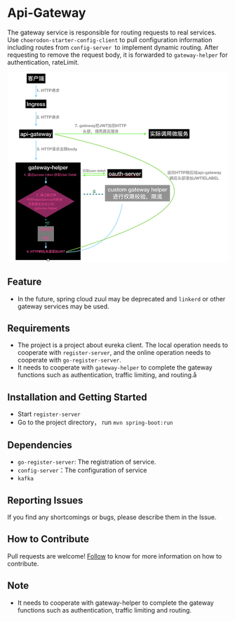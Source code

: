# Api-Gateway
The gateway service is responsible for routing requests to real services. Use `choerodon-starter-config-client` to pull configuration information including routes from `config-server `to implement dynamic routing. After requesting to remove the request body, it is forwarded to `gateway-helper` for authentication, rateLimit.

![Flow chart](screenshot/flow_chart.png)

## Feature
- In the future, spring cloud zuul may be deprecated and `linkerd` or other gateway services may be used.

## Requirements
- The project is a project about eureka client. The local operation needs to cooperate with `register-server`, and the online operation needs to cooperate with `go-register-server`.
- It needs to cooperate with `gateway-helper` to complete the gateway functions such as authentication, traffic limiting, and routing.å

## Installation and Getting Started
- Start `register-server`
- Go to the project directory， run `mvn spring-boot:run`

## Dependencies
- `go-register-server`:   The registration of service.
- `config-server`：The configuration of service
- `kafka`

## Reporting Issues
If you find any shortcomings or bugs, please describe them in the Issue.

## How to Contribute
Pull requests are welcome! [Follow](https://github.com/choerodon/choerodon/blob/master/CONTRIBUTING.md) to know for more information on how to contribute.


## Note
- It needs to cooperate with gateway-helper to complete the gateway functions such as authentication, traffic limiting and routing.
